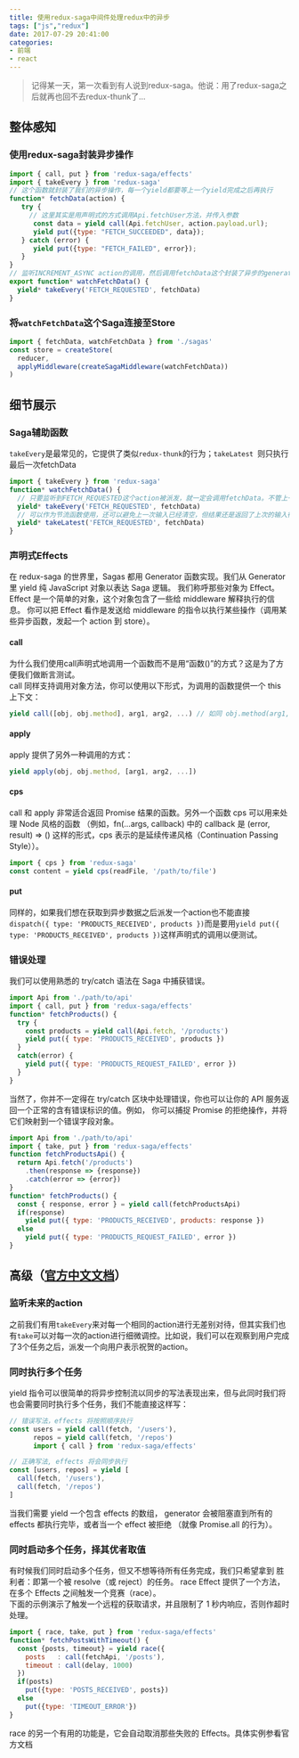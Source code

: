```yaml
---
title: 使用redux-saga中间件处理redux中的异步
tags: ["js","redux"]
date: 2017-07-29 20:41:00
categories:
- 前端
- react
---
```

> 记得某一天，第一次看到有人说到redux-saga。他说：用了redux-saga之后就再也回不去redux-thunk了...

<!-- more -->
## 整体感知
### 使用redux-saga封装异步操作
```js
import { call, put } from 'redux-saga/effects'
import { takeEvery } from 'redux-saga'
// 这个函数就封装了我们的异步操作，每一个yield都要等上一个yield完成之后再执行
function* fetchData(action) {
   try {
     // 这里其实是用声明式的方式调用Api.fetchUser方法，并传入参数
      const data = yield call(Api.fetchUser, action.payload.url);
      yield put({type: "FETCH_SUCCEEDED", data});
   } catch (error) {
      yield put({type: "FETCH_FAILED", error});
   }
}
// 监听INCREMENT_ASYNC action的调用，然后调用fetchData这个封装了异步的generate函数
export function* watchFetchData() {
  yield* takeEvery('FETCH_REQUESTED', fetchData)
}
```

### 将`watchFetchData`这个Saga连接至Store
```js
import { fetchData, watchFetchData } from './sagas'
const store = createStore(
  reducer,
  applyMiddleware(createSagaMiddleware(watchFetchData))
)
```

## 细节展示
### Saga辅助函数
`takeEvery`是最常见的，它提供了类似`redux-thunk`的行为；`takeLatest `则只执行最后一次fetchData
```js
import { takeEvery } from 'redux-saga'
function* watchFetchData() {
  // 只要监听到FETCH_REQUESTED这个action被派发，就一定会调用fetchData。不管上一次的fetchData有没有完成
  yield* takeEvery('FETCH_REQUESTED', fetchData)
  // 可以作为节流函数使用，还可以避免上一次输入已经清空，但结果还是返回了上次的输入得到的结果
  yield* takeLatest('FETCH_REQUESTED', fetchData)
}
```

### 声明式Effects
在 redux-saga 的世界里，Sagas 都用 Generator 函数实现。我们从 Generator 里 yield 纯 JavaScript 对象以表达 Saga 逻辑。 我们称呼那些对象为 Effect。Effect 是一个简单的对象，这个对象包含了一些给 middleware 解释执行的信息。 你可以把 Effect 看作是发送给 middleware 的指令以执行某些操作（调用某些异步函数，发起一个 action 到 store）。
#### call
为什么我们使用call声明式地调用一个函数而不是用“函数()”的方式？这是为了方便我们做断言测试。  
call 同样支持调用对象方法，你可以使用以下形式，为调用的函数提供一个 this 上下文：  

```js
yield call([obj, obj.method], arg1, arg2, ...) // 如同 obj.method(arg1, arg2 ...)
```   

#### apply
apply 提供了另外一种调用的方式：  

```js
yield apply(obj, obj.method, [arg1, arg2, ...])
```
#### cps
call 和 apply 非常适合返回 Promise 结果的函数。另外一个函数 cps 可以用来处理 Node 风格的函数 （例如，fn(...args, callback) 中的 callback 是 (error, result) => () 这样的形式，cps 表示的是延续传递风格（Continuation Passing Style））。
```js
import { cps } from 'redux-saga'
const content = yield cps(readFile, '/path/to/file')
```
#### put
同样的，如果我们想在获取到异步数据之后派发一个action也不能直接`dispatch({ type: 'PRODUCTS_RECEIVED', products })`而是要用`yield put({ type: 'PRODUCTS_RECEIVED', products })`这样声明式的调用以便测试。  

### 错误处理
我们可以使用熟悉的 try/catch 语法在 Saga 中捕获错误。
```js
import Api from './path/to/api'
import { call, put } from 'redux-saga/effects'
function* fetchProducts() {
  try {
    const products = yield call(Api.fetch, '/products')
    yield put({ type: 'PRODUCTS_RECEIVED', products })
  }
  catch(error) {
    yield put({ type: 'PRODUCTS_REQUEST_FAILED', error })
  }
}
```
当然了，你并不一定得在 try/catch 区块中处理错误，你也可以让你的 API 服务返回一个正常的含有错误标识的值。例如， 你可以捕捉 Promise 的拒绝操作，并将它们映射到一个错误字段对象。  
```js
import Api from './path/to/api'
import { take, put } from 'redux-saga/effects'
function fetchProductsApi() {
  return Api.fetch('/products')
    .then(response => {response})
    .catch(error => {error})
}
function* fetchProducts() {
  const { response, error } = yield call(fetchProductsApi)
  if(response)
    yield put({ type: 'PRODUCTS_RECEIVED', products: response })
  else
    yield put({ type: 'PRODUCTS_REQUEST_FAILED', error })
}
```

## 高级（[官方中文文档](http://leonshi.com/redux-saga-in-chinese/docs/advanced/FutureActions.html)）
### 监听未来的action
之前我们有用`takeEvery`来对每一个相同的action进行无差别对待，但其实我们也有`take`可以对每一次的action进行细微调控。比如说，我们可以在观察到用户完成了3个任务之后，派发一个向用户表示祝贺的action。  

### 同时执行多个任务
yield 指令可以很简单的将异步控制流以同步的写法表现出来，但与此同时我们将也会需要同时执行多个任务，我们不能直接这样写：
```js
// 错误写法，effects 将按照顺序执行
const users = yield call(fetch, '/users'),
      repos = yield call(fetch, '/repos')
      import { call } from 'redux-saga/effects'

// 正确写法, effects 将会同步执行
const [users, repos] = yield [
  call(fetch, '/users'),
  call(fetch, '/repos')
]
```
当我们需要 yield 一个包含 effects 的数组， generator 会被阻塞直到所有的 effects 都执行完毕，或者当一个 effect 被拒绝 （就像 Promise.all 的行为）。  

### 同时启动多个任务，择其优者取值
有时候我们同时启动多个任务，但又不想等待所有任务完成，我们只希望拿到 胜利者：即第一个被 resolve（或 reject）的任务。 race Effect 提供了一个方法，在多个 Effects 之间触发一个竞赛（race）。  
下面的示例演示了触发一个远程的获取请求，并且限制了 1 秒内响应，否则作超时处理。  
```js
import { race, take, put } from 'redux-saga/effects'
function* fetchPostsWithTimeout() {
  const {posts, timeout} = yield race({
    posts   : call(fetchApi, '/posts'),
    timeout : call(delay, 1000)
  })
  if(posts)
    put({type: 'POSTS_RECEIVED', posts})
  else
    put({type: 'TIMEOUT_ERROR'})
}
```
race 的另一个有用的功能是，它会自动取消那些失败的 Effects。具体实例参看官方文档
